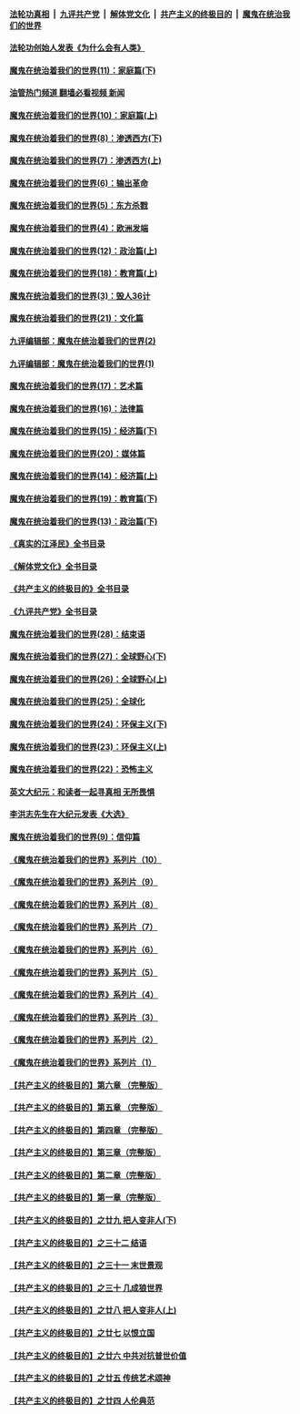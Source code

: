 ####  [法轮功真相](../../../../basic/blob/master/README.md?t=04021211) &nbsp;|&nbsp; [九评共产党](../../../../9ping.md/blob/master/README.md?t=04021211) &nbsp;|&nbsp; [解体党文化](../../../../jtdwh.md/blob/master/README.md?t=04021211)  &nbsp;|&nbsp; [共产主义的终极目的](../../../../gczydzjmd.md/blob/master/README.md?t=04021211) &nbsp;|&nbsp; [魔鬼在统治我们的世界](../../../../mgztzwmdsj.md/blob/master/README.md?t=04021211) 

#### [法轮功创始人发表《为什么会有人类》](../pages/nsc422/n13912117.md?t=04021211) 

#### [魔鬼在统治着我们的世界(11)：家庭篇(下)](../pages/nsc422/n10440961.md?t=04021211) 

#### [油管热门频道 翻墙必看视频 新闻](http://129.146.143.75:81/youtube.html?04021211)

#### [魔鬼在统治着我们的世界(10)：家庭篇(上)](../pages/nsc422/n10435448.md?t=04021211) 

#### [魔鬼在统治着我们的世界(8)：渗透西方(下)](../pages/nsc422/n10429603.md?t=04021211) 

#### [魔鬼在统治着我们的世界(7)：渗透西方(上)](../pages/nsc422/n10426013.md?t=04021211) 

#### [魔鬼在统治着我们的世界(6)：输出革命](../pages/nsc422/n10421536.md?t=04021211) 

#### [魔鬼在统治着我们的世界(5)：东方杀戮](../pages/nsc422/n10417707.md?t=04021211) 

#### [魔鬼在统治着我们的世界(4)：欧洲发端](../pages/nsc422/n10414890.md?t=04021211) 

#### [魔鬼在统治着我们的世界(12)：政治篇(上)](../pages/nsc422/n10444576.md?t=04021211) 

#### [魔鬼在统治着我们的世界(18)：教育篇(上)](../pages/nsc422/n10526970.md?t=04021211) 

#### [魔鬼在统治着我们的世界(3)：毁人36计](../pages/nsc422/n10411583.md?t=04021211) 

#### [魔鬼在统治着我们的世界(21)：文化篇](../pages/nsc422/n10597706.md?t=04021211) 

#### [九评编辑部：魔鬼在统治着我们的世界(2)](../pages/nsc422/n10410036.md?t=04021211) 

#### [九评编辑部：魔鬼在统治着我们的世界(1)](../pages/nsc422/n10406825.md?t=04021211) 

#### [魔鬼在统治着我们的世界(17)：艺术篇](../pages/nsc422/n10499093.md?t=04021211) 

#### [魔鬼在统治着我们的世界(16)：法律篇](../pages/nsc422/n10485969.md?t=04021211) 

#### [魔鬼在统治着我们的世界(15)：经济篇(下)](../pages/nsc422/n10469975.md?t=04021211) 

#### [魔鬼在统治着我们的世界(20)：媒体篇](../pages/nsc422/n10586579.md?t=04021211) 

#### [魔鬼在统治着我们的世界(14)：经济篇(上)](../pages/nsc422/n10457370.md?t=04021211) 

#### [魔鬼在统治着我们的世界(19)：教育篇(下)](../pages/nsc422/n10564808.md?t=04021211) 

#### [魔鬼在统治着我们的世界(13)：政治篇(下)](../pages/nsc422/n10448270.md?t=04021211) 

#### [《真实的江泽民》全书目录](../pages/nsc422/n13721399.md?t=04021211) 

#### [《解体党文化》全书目录](../pages/nsc422/n13721157.md?t=04021211) 

#### [《共产主义的终极目的》全书目录](../pages/nsc422/n13721048.md?t=04021211) 

#### [《九评共产党》全书目录](../pages/nsc422/n13708085.md?t=04021211) 

#### [魔鬼在统治着我们的世界(28)：结束语](../pages/nsc422/n10936246.md?t=04021211) 

#### [魔鬼在统治着我们的世界(27)：全球野心(下)](../pages/nsc422/n10928319.md?t=04021211) 

#### [魔鬼在统治着我们的世界(26)：全球野心(上)](../pages/nsc422/n10900318.md?t=04021211) 

#### [魔鬼在统治着我们的世界(25)：全球化](../pages/nsc422/n10788205.md?t=04021211) 

#### [魔鬼在统治着我们的世界(24)：环保主义(下)](../pages/nsc422/n10695307.md?t=04021211) 

#### [魔鬼在统治着我们的世界(23)：环保主义(上)](../pages/nsc422/n10688613.md?t=04021211) 

#### [魔鬼在统治着我们的世界(22)：恐怖主义](../pages/nsc422/n10614727.md?t=04021211) 

#### [英文大纪元：和读者一起寻真相 无所畏惧](../pages/nsc422/n12542027.md?t=04021211) 

#### [李洪志先生在大纪元发表《大选》](../pages/nsc422/n12534746.md?t=04021211) 

#### [魔鬼在统治着我们的世界(9)：信仰篇](../pages/nsc422/n10432159.md?t=04021211) 

#### [《魔鬼在统治着我们的世界》系列片（10）](../pages/nsc422/n12292670.md?t=04021211) 

#### [《魔鬼在统治着我们的世界》系列片（9）](../pages/nsc422/n12290859.md?t=04021211) 

#### [《魔鬼在统治着我们的世界》系列片（8）](../pages/nsc422/n12287445.md?t=04021211) 

#### [《魔鬼在统治着我们的世界》系列片（7）](../pages/nsc422/n12283425.md?t=04021211) 

#### [《魔鬼在统治着我们的世界》系列片（6）](../pages/nsc422/n12282314.md?t=04021211) 

#### [《魔鬼在统治着我们的世界》系列片（5）](../pages/nsc422/n12281419.md?t=04021211) 

#### [《魔鬼在统治着我们的世界》系列片（4）](../pages/nsc422/n12274024.md?t=04021211) 

#### [《魔鬼在统治着我们的世界》系列片（3）](../pages/nsc422/n12271322.md?t=04021211) 

#### [《魔鬼在统治着我们的世界》系列片（2）](../pages/nsc422/n12269049.md?t=04021211) 

#### [《魔鬼在统治着我们的世界》系列片（1）](../pages/nsc422/n12267575.md?t=04021211) 

#### [【共产主义的终极目的】第六章 （完整版）](../pages/nsc422/n11428913.md?t=04021211) 

#### [【共产主义的终极目的】第五章 （完整版）](../pages/nsc422/n11428912.md?t=04021211) 

#### [【共产主义的终极目的】第四章 （完整版）](../pages/nsc422/n11428907.md?t=04021211) 

#### [【共产主义的终极目的】第三章（完整版）](../pages/nsc422/n11428848.md?t=04021211) 

#### [【共产主义的终极目的】第二章（完整版）](../pages/nsc422/n11428831.md?t=04021211) 

#### [【共产主义的终极目的】第一章（完整版）](../pages/nsc422/n11417651.md?t=04021211) 

#### [【共产主义的终极目的】之廿九 把人变非人(下)](../pages/nsc422/n11344140.md?t=04021211) 

#### [【共产主义的终极目的】之三十二 结语](../pages/nsc422/n11360535.md?t=04021211) 

#### [【共产主义的终极目的】之三十一 末世景观](../pages/nsc422/n11351129.md?t=04021211) 

#### [【共产主义的终极目的】之三十 几成狼世界](../pages/nsc422/n11348280.md?t=04021211) 

#### [【共产主义的终极目的】之廿八 把人变非人(上)](../pages/nsc422/n11340492.md?t=04021211) 

#### [【共产主义的终极目的】之廿七 以恨立国](../pages/nsc422/n11336944.md?t=04021211) 

#### [【共产主义的终极目的】之廿六 中共对抗普世价值](../pages/nsc422/n11324785.md?t=04021211) 

#### [【共产主义的终极目的】之廿五 传统艺术颂神](../pages/nsc422/n11296396.md?t=04021211) 

#### [【共产主义的终极目的】之廿四 人伦典范](../pages/nsc422/n11296397.md?t=04021211) 

<img src='http://gfw-breaker.win/goodnews/indexes/nsc422.md' width='0px' height='0px'/>
